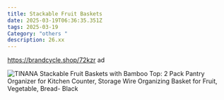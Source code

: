 ```yaml
---
title: Stackable Fruit Baskets
date: 2025-03-19T06:36:35.351Z
tags: 2025-03-19
Category: "others "
description: 26.xx
---
```

https://brandcycle.shop/72kzr  ad <!--StartFragment-->

![TINANA Stackable Fruit Baskets with Bamboo Top: 2 Pack Pantry Organizer for Kitchen Counter, Storage Wire Organizing Basket for Fruit, Vegetable, Bread- Black](https://i5.walmartimages.com/asr/d57370fb-a2d8-4512-8187-b89b2ecb12ce.fdba995da94108c54bbfa6970d0adefd.jpeg?odnHeight=2000&odnWidth=2000&odnBg=FFFFFF)

<!--EndFragment-->